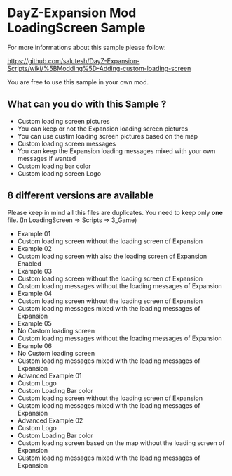 # DayZ-Expansion Mod LoadingScreen Sample

For more informations about this sample please follow:

https://github.com/salutesh/DayZ-Expansion-Scripts/wiki/%5BModding%5D-Adding-custom-loading-screen

You are free to use this sample in your own mod.

## What can you do with this Sample ?

- Custom loading screen pictures
 - You can keep or not the Expansion loading screen pictures
 - You can use custim loading screen pictures based on the map
- Custom loading screen messages
 - You can keep the Expansion loading messages mixed with your own messages if wanted
- Custom loading bar color
- Custom loading screen Logo

## 8 different versions are available

Please keep in mind all this files are duplicates. You need to keep only **one** file.
(In LoadingScreen => Scripts => 3_Game)

- Example 01
 - Custom loading screen without the loading screen of Expansion
- Example 02
 - Custom loading screen with also the loading screen of Expansion Enabled
- Example 03
 - Custom loading screen without the loading screen of Expansion
 - Custom loading messages without the loading messages of Expansion
- Example 04
 - Custom loading screen without the loading screen of Expansion
 - Custom loading messages mixed with the loading messages of Expansion
- Example 05
 - No Custom loading screen
 - Custom loading messages without the loading messages of Expansion
- Example 06
 - No Custom loading screen
 - Custom loading messages mixed with the loading messages of Expansion
- Advanced Example 01
 - Custom Logo
 - Custom Loading Bar color
 - Custom loading screen without the loading screen of Expansion
 - Custom loading messages mixed with the loading messages of Expansion
- Advanced Example 02
 - Custom Logo
 - Custom Loading Bar color
 - Custom loading screen based on the map without the loading screen of Expansion
 - Custom loading messages mixed with the loading messages of Expansion